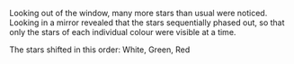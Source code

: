 Looking out of the window, many more stars than usual were noticed. Looking in a mirror revealed that the stars sequentially phased out, so that only the stars of each individual colour were visible at a time.

The stars shifted in this order:
White, Green, Red